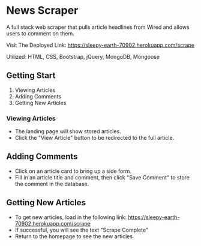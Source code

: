 # News Scraper

A full stack web scraper that pulls article headlines from Wired and allows users to comment on them.

Visit The Deployed Link:  https://sleepy-earth-70902.herokuapp.com/scrape

Utilized: HTML, CSS, Bootstrap, jQuery, MongoDB, Mongoose

## Getting Start
  1. Viewing Articles
  2. Adding Comments
  3. Getting New Articles
  
  ### Viewing Articles
  * The landing page will show stored articles.
  * Click the "View Article" button to be redirected to the full article.
  
  ## Adding Comments
   * Click on an article card to bring up a side form.
   * Fill in an article title and comment, then click "Save Comment" to store the comment in the database.
   
   ## Getting New Articles
   * To get new articles, load in the following link: https://sleepy-earth-70902.herokuapp.com/scrape
   * If successful, you will see the text "Scrape Complete"
   * Return to the homepage to see the new articles.
